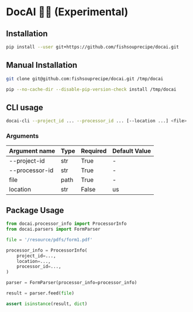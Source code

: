 # DocAI 🤖🧠 (Experimental)

## Installation

```bash
pip install --user git+https://github.com/fishsouprecipe/docai.git
```

## Manual Installation
```bash
git clone git@github.com:fishsouprecipe/docai.git /tmp/docai

pip --no-cache-dir --disable-pip-version-check install /tmp/docai
```

## CLI usage
```bash
docai-cli --project_id ... --processor_id ... [--location ...] <file>
```

### Arguments

Argument name | Type | Required | Default Value
-------- | ---- | -------- | -------------
--project-id | str | True | -
--processor-id | str | True | -
file | path | True | -
location | str | False | us


## Package Usage
```python
from docai.processor_info import ProcessorInfo
from docai.parsers import FormParser

file = '/resource/pdfs/form1.pdf'

processor_info = ProcessorInfo(
    project_id=...,
    location=...,
    processor_id=...,
)

parser = FormParser(processor_info=processor_info)

result = parser.feed(file)

assert isinstance(result, dict)
```
